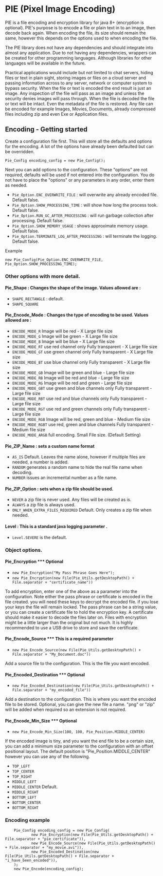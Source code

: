 # PIE (Pixel Image Encoding)
PIE is a file encoding and encryption library for java 8+ (encryption is optional). PIE's purpose is to encode a file or plain text in to an image, then decode back again.
When encoding the file, its size should remain the same, however this depends on the options used to when encoding the file.

The PIE library does not have any dependencies and should integrate into almost any application. 
Due to not having any dependencies, wrappers can be created for other programming languages. 
Although libraries for other languages will be available in the future.

Practical applications would include but not limited to chat servers, hiding files or text in plain sight, storing images or files on a cloud server and 
passing information across to any server, network or computer system to bypass security. When the file or text is encoded the end result is just an image.
Any inspection of the file will pass as an image and unless the security denies images will pass through. When the file is decoded the file or text will be
intact. Even the metadata of the file is restored. Any file can be encoded for example Images, Movies, Documents, already compressed files including zip and 
even Exe or Application files.

## Encoding - Getting started
Create a configuration file first. This will store all the defaults and options for the encoding. A lot of the options have already been defaulted but can be 
overridden.

`Pie_Config encoding_config = new Pie_Config();`

Next you can add options to the configuration. 
These "options" are not required, defaults will be used if not entered into the configuration.
You do not have to place the "options" or any parameters in any order, enter them as needed.
* `Pie_Option.ENC_OVERWRITE_FILE` : will overwrite any already encoded file. Default false.
* `Pie_Option.SHOW_PROCESSING_TIME` : will show how long the process took. Default false.
* `Pie_Option.RUN_GC_AFTER_PROCESSING` : will run garbage collection after processing. Default false.
* `Pie_Option.SHOW_MEMORY_USAGE` : shows approximate memory usage. Default false.
* `Pie_Option.TERMINATE_LOG_AFTER_PROCESSING` : will terminate the logging. Default false.

Example

`new Pie_Config(Pie_Option.ENC_OVERWRITE_FILE, Pie_Option.SHOW_PROCESSING_TIME);`

### Other options with more detail.
#### Pie_Shape : Changes the shape of the image. Values allowed are :
* `SHAPE_RECTANGLE` : default.
* `SHAPE_SQUARE`

#### Pie_Encode_Mode : Changes the type of encoding to be used. Values allowed are :
* `ENCODE_MODE_R` Image will be red - X Large file size<br>
* `ENCODE_MODE_G` Image will be green - X Large file size<br>
* `ENCODE_MODE_B` Image will be blue - X Large file size<br>
* `ENCODE_MODE_RT` use red channel only Fully transparent - X Large file size<br>
* `ENCODE_MODE_GT` use green channel only Fully transparent - X Large file size<br>
* `ENCODE_MODE_BT` use blue channel only Fully transparent - X Large file size<br>
* `ENCODE_MODE_GB` Image will be green and blue - Large file size<br>
* `ENCODE_MODE_RB` Image will be red and blue - Large file size<br>
* `ENCODE_MODE_RG` Image will be red and green - Large file size<br>
* `ENCODE_MODE_GBT` use green and blue channels only Fully transparent - Large file size<br>
* `ENCODE_MODE_RBT` use red and blue channels only Fully transparent - Large file size<br>
* `ENCODE_MODE_RGT` use red and green channels only Fully transparent - Large file size<br>
* `ENCODE_MODE_RGB` Image will be red, green and blue - Medium file size <br>
* `ENCODE_MODE_RGBT` use red, green and blue channels Fully transparent - Medium file size <br>
* `ENCODE_MODE_ARGB` full encoding. Small File size. (Default Setting)

#### Pie_ZIP_Name : sets a custom name format
* `AS_IS` Default. Leaves the name alone, however if multiple files are needed, a number is added.
* `RANDOM` generates a random name to hide the real file name when decoding.
* `NUMBER` issues an incremental number as a file name.

#### Pie_ZIP_Option : sets when a zip file should be used.
* `NEVER` a zip file is never used. Any files will be created as is.
* `ALWAYS` a zip file is always used.
* `ONLY_WHEN_EXTRA_FILES_REQUIRED` Default. Only creates a zip file when needed.

#### Level : This is a standard java logging parameter .
* `Level.SEVERE` is the default.

### Object options.
#### Pie_Encryption *** Optional
* `new Pie_Encryption("My Pass Phrase Goes Here");`
* `new Pie_Encryption(new File(Pie_Utils.getDesktopPath() + File.separator + "certificate_name"))`

To add encryption, enter one of the above as a parameter into the configuration. Note either the pass phrase or certificate is encoded in the file created.
you will need these keys to decrypt the encoded file. if you lose your keys the file will remain locked. The pass phrase can be a string value, or you can 
create a certificate file to hold the encryption key. A certificate should make it easier to decode the files later on. Files with encryption might be a little 
larger than the original but not much. It is highly recommended to use a USB drive to store and save the certificate.

#### Pie_Encode_Source *** This is a required parameter
* `new Pie_Encode_Source(new File(Pie_Utils.getDesktopPath() + File.separator + "My_Document.doc"))`

Add a source file to the configuration. This is the file you want encoded.

#### Pie_Encoded_Destination *** Optional 
* `new Pie_Encoded_Destination(new File(Pie_Utils.getDesktopPath() + File.separator + "my_encoded_file"))`

Add a destination to the configuration. This is where you want the encoded file to be stored. Optional, you can give the new file a name. "png" or "zip" will be added
when required so an extension is not required.

#### Pie_Encode_Min_Size *** Optional
* `new Pie_Encode_Min_Size(100, 100, Pie_Position.MIDDLE_CENTER)`

If the encoded image is tiny, and you want the end file to be a certain size, you can add a minimum size parameter to the configuration with an offset positional layout.
The default position is "Pie_Position.MIDDLE_CENTER" however you can use any of the following.

* `TOP_LEFT`
* `TOP_CENTER`
* `TOP_RIGHT`
* `MIDDLE_LEFT`
* `MIDDLE_CENTER` Default.
* `MIDDLE_RIGHT`
* `BOTTOM_LEFT`
* `BOTTOM_CENTER`
* `BOTTOM_RIGHT`

### Encoding example
        Pie_Config encoding_config = new Pie_Config(
                new Pie_Encryption(new File(Pie_Utils.getDesktopPath() + File.separator + "pie_certificate")),
                new Pie_Encode_Source(new File(Pie_Utils.getDesktopPath() + File.separator + "my_movie.avi")),
                new Pie_Encoded_Destination(new File(Pie_Utils.getDesktopPath() + File.separator + "i_have_been_encoded")),
        );
        new Pie_Encode(encoding_config);